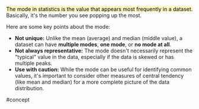 <mark style="background: #FFF3A3A6;">The mode in statistics is the value that appears most frequently in a dataset.</mark> Basically, it's the number you see popping up the most.

Here are some key points about the mode:

- **Not unique:** Unlike the mean (average) and median (middle value), a dataset can have **multiple modes**, **one mode**, or **no mode at all**.
- **Not always representative:** The mode doesn't necessarily represent the "typical" value in the data, especially if the data is skewed or has multiple peaks.
- **Use with caution:** While the mode can be useful for identifying common values, it's important to consider other measures of central tendency (like mean and median) for a more complete picture of the data distribution.

#concept 
